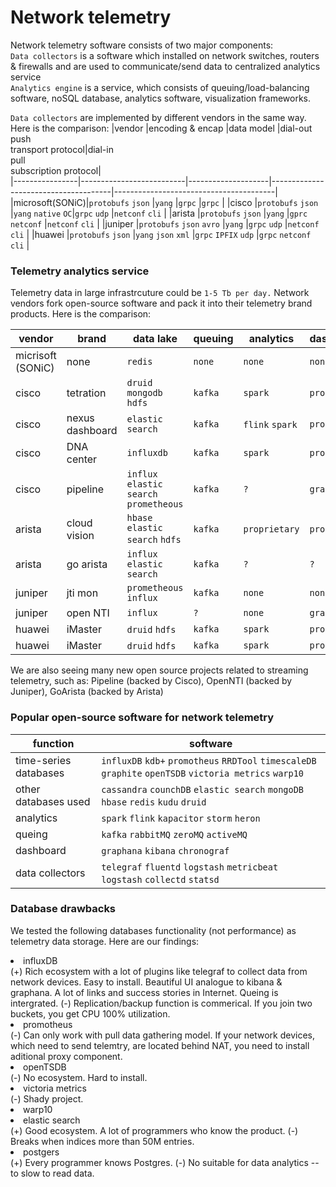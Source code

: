 # Network telemetry
Network telemetry software consists of two major components:<br>
`Data collectors` is a software which installed on network switches, routers & firewalls and are used to communicate/send data to centralized analytics service<br>
`Analytics engine` is a service, which consists of queuing/load-balancing software, noSQL database, analytics software, visualization frameworks. 
  
`Data collectors` are implemented by different vendors in the same way. Here is the comparison:
|vendor		       |encoding & encap          |data model          |dial-out<br>push<br>transport protocol|dial-in<br>pull<br>subscription protocol|       
|----------------|--------------------------|--------------------|--------------------------------------|----------------------------------------|
|microsoft(SONiC)|`protobufs` `json`        |`yang`              |`grpc`                                |`grpc`                                  |
|cisco    	     |`protobufs` `json`        |`yang` `native` `OC`|`grpc` `udp`                          |`netconf` `cli`                         |
|arista    	     |`protobufs` `json`        |`yang`              |`gprc` `netconf`                      |`netconf` `cli`                         |
|juniper   	     |`protobufs` `json` `avro` |`yang`              |`grpc` `udp`                          |`netconf` `cli`                         |
|huawei   	     |`protobufs` `json`        |`yang` `json` `xml` |`grpc` `IPFIX` `udp`                  |`grpc` `netconf` `cli`                  |
  
### Telemetry analytics service
Telemetry data in large infrastrcuture could be `1-5 Tb per day.`
Network vendors fork open-source software and pack it into their telemetry brand products. Here is the comparison:
  
|vendor		        |brand                    |data lake                              |queuing   |analytics	     |dashboards         |
|-----------------|-------------------------|---------------------------------------|----------|---------------|-------------------|
|micrisoft (SONiC)|none                     |`redis`                                |`none`    |`none`         |`none`             |
|cisco			      |tetration                |`druid` `mongodb` `hdfs`               |`kafka`   |`spark`        |`proprietary`      |
|cisco			      |nexus dashboard          |`elastic search`                       |`kafka`   |`flink` `spark`|`proprietary`      |
|cisco			      |DNA center               |`influxdb`                             |`kafka`   |`spark`        |`proprietary`      |
|cisco			      |pipeline                 |`influx` `elastic search` `prometheous`|`kafka`   |`?`            |`grafana`          |
|arista			      |cloud vision             |`hbase` `elastic search` `hdfs`        |`kafka`   |`proprietary`  |`proprietary`      |
|arista			      |go arista                |`influx` `elastic search`              |`kafka`   |`?`            |`?`                |                         
|juniper		      |jti mon                  |`prometheous` `influx`                 |`kafka`   |`none`         |`none`             |
|juniper		      |open NTI                 |`influx`                               |`?`       |`none`         |`grafana`          |
|huawei 		      |iMaster                  |`druid` `hdfs`                         |`kafka`   |`spark`        |`proprietary`      |
|huawei 		      |iMaster                  |`druid` `hdfs`                         |`kafka`   |`spark`        |`proprietary`      |

We are also seeing many new open source projects related to streaming telemetry, such as: Pipeline (backed by Cisco), OpenNTI (backed by Juniper), GoArista (backed by Arista)


### Popular open-source software for network telemetry  
|function                 |software                                                                                                |
|-------------------------|--------------------------------------------------------------------------------------------------------|
|time-series databases    |`influxDB` `kdb+` `promotheus` `RRDTool` `timescaleDB` `graphite` `openTSDB` `victoria metrics` `warp10`|
|other databases used     |`cassandra` `counchDB` `elastic search` `mongoDB` `hbase` `redis` `kudu` `druid`                        |
|analytics                |`spark` `flink` `kapacitor` `storm` `heron`                                                             |
|queing                   |`kafka` `rabbitMQ` `zeroMQ` `activeMQ`                                                                  |
|dashboard                |`graphana` `kibana` `chronograf`                                                                        |
|data collectors          |`telegraf` `fluentd` `logstash` `metricbeat` `logstash` `collectd` `statsd`                             |

### Database drawbacks
We tested the following databases functionality (not performance) as telemetry data storage. Here are our findings:
<li>influxDB<br>
(+) Rich ecosystem with a lot of plugins like telegraf to collect data from network devices. Easy to install. Beautiful UI analogue to kibana & graphana. A lot of links and success stories in Internet. Queing is intergrated.
(-) Replication/backup function is commerical. If you join two buckets, you get CPU 100% utilization. 
  
<li>promotheus<br>
(-) Can only work with pull data gathering model. If your network devices, which need to send telemtry, are located behind NAT, you need to install aditional proxy component.
<li>openTSDB<br>
(-) No ecosystem. Hard to install.
<li>victoria metrics<br> 
(-) Shady project.
<li>warp10<br>               
<li>elastic search<br>
(+) Good ecosystem. A lot of programmers who know the product.
(-) Breaks when indices more than 50M entries.
<li>postgers<br>
(+) Every programmer knows Postgres.
(-) No suitable for data analytics -- to slow to read data.



  
